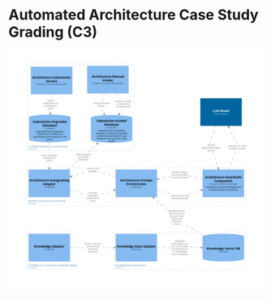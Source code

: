 # Automated Architecture Case Study Grading (C3)

![Container diagram](./Component-Architecture-Grading.png)